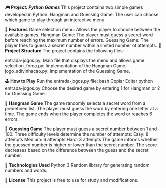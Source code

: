 ***🎮 Project: Python Games***
This project contains two simple games developed in Python: Hangman and Guessing Game. The user can choose which game to play through an interactive menu.

**📌 Features**
Game selection menu: Allows the player to choose between the available games.
Hangman Game: The player must guess a secret word before reaching the maximum number of errors.
Guessing Game: The player tries to guess a secret number within a limited number of attempts.
**📂 Project Structure**
The project contains the following files:

entrada-jogos.py: Main file that displays the menu and allows game selection.
forca.py: Implementation of the Hangman Game.
jogo_adivinhacao.py: Implementation of the Guessing Game.

**🕹️ How to Play**
Run the entrada-jogos.py file:
bash
Copiar
Editar
python entrada-jogos.py
Choose the desired game by entering 1 for Hangman or 2 for Guessing Game.

**🎯 Hangman Game**
The game randomly selects a secret word from a predefined list.
The player must guess the word by entering one letter at a time.
The game ends when the player completes the word or reaches 6 errors.

**🔢 Guessing Game**
The player must guess a secret number between 1 and 100.
Three difficulty levels determine the number of attempts:
Easy: 8 attempts
Medium: 6 attempts
Hard: 3 attempts
The game informs whether the guessed number is higher or lower than the secret number.
The score decreases based on the difference between the guess and the secret number.

**🚀 Technologies Used**
Python 3
Random library for generating random numbers and words.

**📜 License**
This project is free to use for study and modifications.
